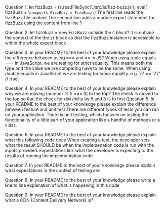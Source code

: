 


Question 1:
    let  fizzBuzz = fs.readFileSync('./src/js/fizz-buzz.js');
    eval( fizzBuzz + `\nexports.FizzBuzz = FizzBuzz;`)
    The first line reads the fizzBuzz file content
    The second line adds a module export statement for fizzBuzz using the content from line 1

Question 2: 
     let fizzBuzz = new FizzBuzz outside the it block?
     It is outside the context of the the `it` block so that 
     the fizzBuzz instance is accessible to within the whole 
     expect block

Question 3. In your README to the best of your knowledge please explain the difference between using === and == in JS?
    When using triple equals === in JavaScript, we are testing for strict equality. This means both the type and the value we are comparing have to be the same.
    When using double equals in JavaScript we are testing for loose equality. e.g. 77 == '77' // true.


Question 4. In your README to the best of your knowledge please explain why we are moving (number % 5 === 0) to the top?
    The check is moved to the top so that the check for divisibilty by 5 and 3 is fo first
Question 5. In your README to the best of your knowledge please explain the difference between feature and unit test
There are different types of tests you can run on your application. There is unit testing, which focuses on testing the functionality of a little part of your application like a handful of methods or a class.

Question 6. In your README to the best of your knowledge please explain what this following code does
When creating a test, the developer sets what the result SHOULD be when the implemenation code is run with the inputs provided. Expectations link what the developer is expecting to the results of running the implementation code.

Question 7. In your README to the best of your knowledge please explain what expectations in the context of testing are

Question 8. In your README to the best of your knowledge please write a line to line explanation of what is happening in this code

Question 9. In your README to the best of your knowledge please explain what a CDN (Content Delivery Network) is?


